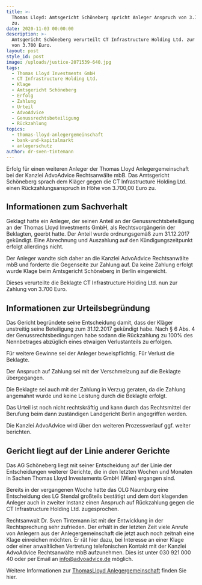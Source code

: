 ```yaml
---
title: >-
  Thomas Lloyd: Amtsgericht Schöneberg spricht Anleger Anspruch von 3.700 Euro
  zu.
date: 2020-11-03 00:00:00
description: >-
  Amtsgericht Schöneberg verurteilt CT Infrastructure Holding Ltd. zur Zahlung
  von 3.700 Euro.
layout: post
style_id: post
image: /uploads/justice-2071539-640.jpg
tags:
  - Thomas Lloyd Investments GmbH
  - CT Infrastructure Holding Ltd.
  - Klage
  - Amtsgericht Schöneberg
  - Erfolg
  - Zahlung
  - Urteil
  - AdvoAdvice
  - Genussrechtsbeteiligung
  - Rückzahlung
topics:
  - thomas-lloyd-anlegergemeinschaft
  - bank-und-kapitalmarkt
  - anlegerschutz
author: dr-sven-tintemann
---
```

Erfolg für einen weiteren Anleger der Thomas Lloyd Anlegergemeinschaft bei der Kanzlei AdvoAdvice Rechtsanwälte mbB. Das Amtsgericht Schöneberg sprach dem Kläger gegen die CT Infrastructure Holding Ltd. einen Rückzahlungsanspruch in Höhe von 3.700,00 Euro zu.&nbsp;

## Informationen zum Sachverhalt

Geklagt hatte ein Anleger, der seinen Anteil an der Genussrechtsbeteiligung an der Thomas Lloyd Investments GmbH, als Rechtsvorgängerin der Beklagten, geerbt hatte. Der Anteil wurde ordnungsgemäß zum 31.12.2017 gekündigt. Eine Abrechnung und Auszahlung auf den Kündigungszeitpunkt erfolgt allerdings nicht.&nbsp;

Der Anleger wandte sich daher an die Kanzlei AdvoAdvice Rechtsanwälte mbB und forderte die Gegenseite zur Zahlung auf. Da keine Zahlung erfolgt wurde Klage beim Amtsgericht Schöneberg in Berlin eingereicht.&nbsp;

Dieses verurteilte die Beklagte CT Infrastructure Holding Ltd. nun zur Zahlung von 3.700 Euro.&nbsp;

## Informationen zur Urteilsbegründung

Das Gericht begründete seine Entscheidung damit, dass der Kläger unstreitig seine Beteiligung zum 31.12.2017 gekündigt habe. Nach § 6 Abs. 4 der Genussrechtsbedingungen habe sodann die Rückzahlung zu 100% des Nennbetrages abzüglich eines etwaigen Verlustanteils zu erfolgen.&nbsp;

Für weitere Gewinne sei der Anleger beweispflichtig. Für Verlust die Beklagte.&nbsp;

Der Anspruch auf Zahlung sei mit der Verschmelzung auf die Beklagte übergegangen.&nbsp;

Die Beklagte sei auch mit der Zahlung in Verzug geraten, da die Zahlung angemahnt wurde und keine Leistung durch die Beklagte erfolgt.&nbsp;

Das Urteil ist noch nicht rechtskräftig und kann durch das Rechtsmittel der Berufung beim dann zuständigen Landgericht Berlin angegriffen werden.&nbsp;

Die Kanzlei AdvoAdvice wird über den weiteren Prozessverlauf ggf. weiter berichten.&nbsp;

## Gericht liegt auf der Linie anderer Gerichte

Das AG Schöneberg liegt mit seiner Entscheidung auf der Linie der Entscheidungen weiterer Gerichte, die in den letzten Wochen und Monaten in Sachen Thomas Lloyd Investements GmbH (Wien) ergangen sind.&nbsp;

Bereits in der vergangenen Woche hatte das OLG Naumburg eine Entscheidung des LG Stendal großteils bestätigt und dem dort klagenden Anleger auch in zweiter Instanz einen Anspruch auf Rückzahlung gegen die CT Infrastructure Holding Ltd. zugesprochen.&nbsp;

Rechtsanwalt Dr. Sven Tintemann ist mit der Entwicklung in der Rechtsprechung sehr zufrieden. Der erhält in der letzten Zeit viele Anrufe von Anlegern aus der Anlegergemeinschaft die jetzt auch noch zeitnah eine Klage einreichen möchten. Er rät hier dazu, bei Interesse an einer Klage oder einer anwaltlichen Vertretung telefonischen Kontakt mit der Kanzlei AdvoAdvice Rechtsanwälte mbB aufzunehmen. Dies ist unter 030 921 000 40 oder per Email an info@advoadvice.de möglich.&nbsp;

Weitere Informationen zur [ThomasLloyd Anlegergemeinschaft](/themen/thomas-lloyd-anlegergemeinschaft/) finden Sie hier.&nbsp;